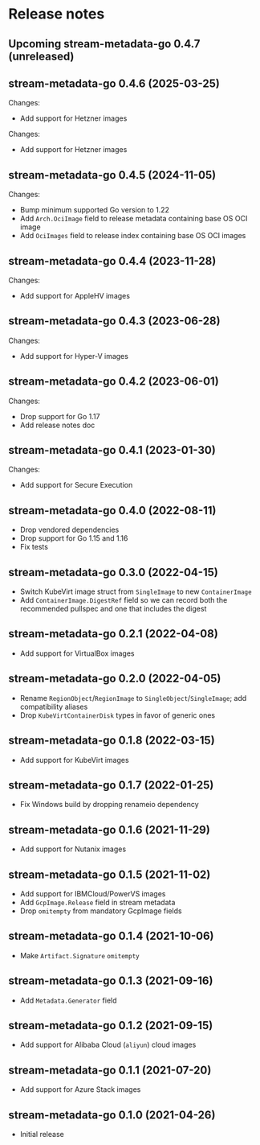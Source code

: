# Release notes

## Upcoming stream-metadata-go 0.4.7 (unreleased)

## stream-metadata-go 0.4.6 (2025-03-25)

Changes:

- Add support for Hetzner images

Changes:

- Add support for Hetzner images

## stream-metadata-go 0.4.5 (2024-11-05)

Changes:

- Bump minimum supported Go version to 1.22
- Add `Arch.OciImage` field to release metadata containing base OS OCI image
- Add `OciImages` field to release index containing base OS OCI images

## stream-metadata-go 0.4.4 (2023-11-28)

Changes:

- Add support for AppleHV images

## stream-metadata-go 0.4.3 (2023-06-28)

Changes:

- Add support for Hyper-V images


## stream-metadata-go 0.4.2 (2023-06-01)

Changes:

- Drop support for Go 1.17
- Add release notes doc


## stream-metadata-go 0.4.1 (2023-01-30)

Changes:

- Add support for Secure Execution


## stream-metadata-go 0.4.0 (2022-08-11)

- Drop vendored dependencies
- Drop support for Go 1.15 and 1.16
- Fix tests


## stream-metadata-go 0.3.0 (2022-04-15)

- Switch KubeVirt image struct from `SingleImage` to new `ContainerImage`
- Add `ContainerImage.DigestRef` field so we can record both the recommended
  pullspec and one that includes the digest


## stream-metadata-go 0.2.1 (2022-04-08)

- Add support for VirtualBox images


## stream-metadata-go 0.2.0 (2022-04-05)

- Rename `RegionObject`/`RegionImage` to `SingleObject`/`SingleImage`;
  add compatibility aliases
- Drop `KubeVirtContainerDisk` types in favor of generic ones


## stream-metadata-go 0.1.8 (2022-03-15)

- Add support for KubeVirt images


## stream-metadata-go 0.1.7 (2022-01-25)

- Fix Windows build by dropping renameio dependency


## stream-metadata-go 0.1.6 (2021-11-29)

- Add support for Nutanix images


## stream-metadata-go 0.1.5 (2021-11-02)

- Add support for IBMCloud/PowerVS images
- Add `GcpImage.Release` field in stream metadata
- Drop `omitempty` from mandatory GcpImage fields


## stream-metadata-go 0.1.4 (2021-10-06)

- Make `Artifact.Signature` `omitempty`


## stream-metadata-go 0.1.3 (2021-09-16)

- Add `Metadata.Generator` field


## stream-metadata-go 0.1.2 (2021-09-15)

- Add support for Alibaba Cloud (`aliyun`) cloud images


## stream-metadata-go 0.1.1 (2021-07-20)

- Add support for Azure Stack images


## stream-metadata-go 0.1.0 (2021-04-26)

- Initial release
